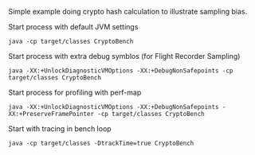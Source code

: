 ﻿Simple example doing crypto hash calculation to illustrate sampling bias.

Start process with default JVM settings

    java -cp target/classes CryptoBench

Start process with extra debug symblos (for Flight Recorder Sampling)

    java -XX:+UnlockDiagnosticVMOptions -XX:+DebugNonSafepoints -cp target/classes CryptoBench

Start process for profiling with perf-map

    java -XX:+UnlockDiagnosticVMOptions -XX:+DebugNonSafepoints -XX:+PreserveFramePointer -cp target/classes CryptoBench

Start with tracing in bench loop

    java -cp target/classes -DtrackTime=true CryptoBench
